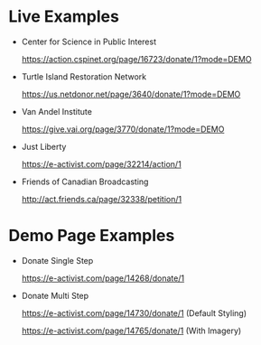 # Live Examples
- Center for Science in Public Interest

     https://action.cspinet.org/page/16723/donate/1?mode=DEMO

- Turtle Island Restoration Network

     https://us.netdonor.net/page/3640/donate/1?mode=DEMO
     
- Van Andel Institute

     https://give.vai.org/page/3770/donate/1?mode=DEMO
 
- Just Liberty

     https://e-activist.com/page/32214/action/1
     
- Friends of Canadian Broadcasting

     http://act.friends.ca/page/32338/petition/1

# Demo Page Examples
- Donate Single Step

     https://e-activist.com/page/14268/donate/1
     
- Donate Multi Step

     https://e-activist.com/page/14730/donate/1 (Default Styling)
     
     https://e-activist.com/page/14765/donate/1 (With Imagery)
